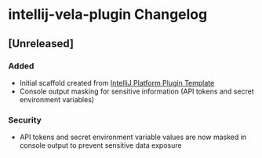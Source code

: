 <!-- Keep a Changelog guide -> https://keepachangelog.com -->

# intellij-vela-plugin Changelog

## [Unreleased]
### Added
- Initial scaffold created from [IntelliJ Platform Plugin Template](https://github.com/JetBrains/intellij-platform-plugin-template)
- Console output masking for sensitive information (API tokens and secret environment variables)

### Security
- API tokens and secret environment variable values are now masked in console output to prevent sensitive data exposure
